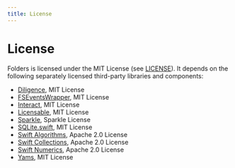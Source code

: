 ```yaml
---
title: License
---
```


# License

Folders is licensed under the MIT License (see [LICENSE](https://github.com/inseven/folders/blob/main/LICENSE)). It depends on the following separately licensed third-party libraries and components:

- [Diligence](https://github.com/inseven/diligence), MIT License
- [FSEventsWrapper](https://github.com/Frizlab/FSEventsWrapper), MIT License
- [Interact](https://github.com/inseven/interact), MIT License
- [Licensable](https://github.com/inseven/licensable), MIT License
- [Sparkle](https://github.com/sparkle-project/Sparkle), Sparkle License
- [SQLite.swift](https://github.com/stephencelis/SQLite.swift), MIT License
- [Swift Algorithms](https://github.com/apple/swift-algorithms), Apache 2.0 License
- [Swift Collections](https://github.com/apple/swift-collections), Apache 2.0 License
- [Swift Numerics](https://github.com/apple/swift-numerics), Apache 2.0 License
- [Yams](https://github.com/jpsim/Yams), MIT License
